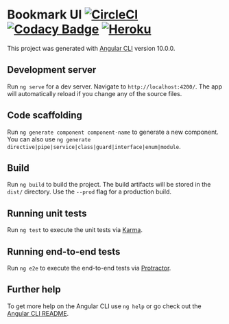 # Bookmark UI [![CircleCI](https://circleci.com/gh/prabal-es/bookmark-ui.svg?style=svg&circle-token=54f45edb21d8d668f10df070d14b7dc742543691)](https://circleci.com/gh/prabal-es/bookmark-ui) [![Codacy Badge](https://app.codacy.com/project/badge/Grade/a42ad2db589c4aa8b6156a74da765ffe)](https://www.codacy.com?utm_source=github.com&amp;utm_medium=referral&amp;utm_content=prabal-es/bookmark-ui&amp;utm_campaign=Badge_Grade) [![Heroku](https://heroku-badge.herokuapp.com/?app=heroku-badge)](https://bookmark-9.herokuapp.com)

This project was generated with [Angular CLI](https://github.com/angular/angular-cli) version 10.0.0.

## Development server

Run `ng serve` for a dev server. Navigate to `http://localhost:4200/`. The app will automatically reload if you change any of the source files.

## Code scaffolding

Run `ng generate component component-name` to generate a new component. You can also use `ng generate directive|pipe|service|class|guard|interface|enum|module`.

## Build

Run `ng build` to build the project. The build artifacts will be stored in the `dist/` directory. Use the `--prod` flag for a production build.

## Running unit tests

Run `ng test` to execute the unit tests via [Karma](https://karma-runner.github.io).

## Running end-to-end tests

Run `ng e2e` to execute the end-to-end tests via [Protractor](http://www.protractortest.org/).

## Further help

To get more help on the Angular CLI use `ng help` or go check out the [Angular CLI README](https://github.com/angular/angular-cli/blob/master/README.md).
